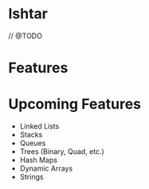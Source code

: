 # Ishtar 
// @TODO

# Features 

# Upcoming Features
- Linked Lists
- Stacks 
- Queues 
- Trees (Binary, Quad, etc.)
- Hash Maps 
- Dynamic Arrays
- Strings 
